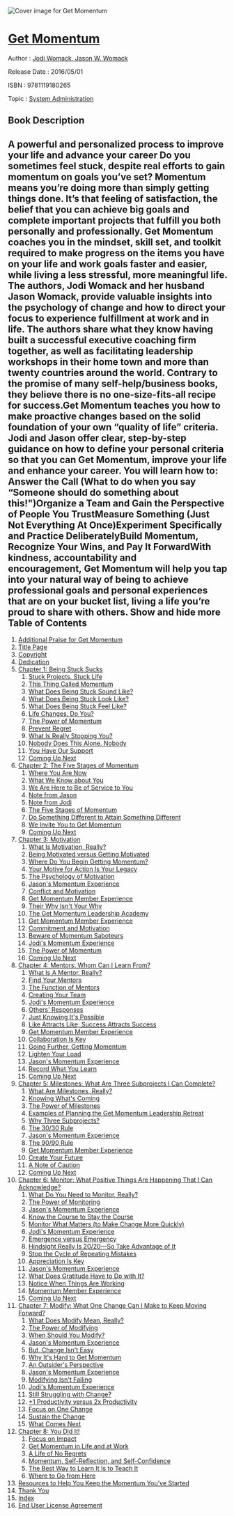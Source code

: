 ![Cover image for Get Momentum](https://imgdetail.ebookreading.net/cover/cover/system_admin/EB9781119180265.jpg)

[Get Momentum](https://ebookreading.net/view/book/Get+Momentum-EB9781119180265_1.html "Get Momentum")
====================================================================================================================

Author : [Jodi Womack](https://ebookreading.net/search/author/Jodi+Womack),[ Jason W. Womack](https://ebookreading.net/search/author/+Jason+W.+Womack)

Release Date : 2016/05/01

ISBN : 9781119180265

Topic : [System Administration](https://ebookreading.net/search/category/system-administration)

Book Description
-----------------

 A powerful and personalized process to improve your life and advance your career
Do you sometimes feel stuck, despite real efforts to gain momentum on goals you’ve set?
Momentum means you’re doing more than simply getting things done. It’s that feeling of satisfaction, the belief that you can achieve big goals and complete important projects that fulfill you both personally and professionally. Get Momentum coaches you in the mindset, skill set, and toolkit required to make progress on the items you have on your life and work goals faster and easier, while living a less stressful, more meaningful life. The authors, Jodi Womack and her husband Jason Womack, provide valuable insights into the psychology of change and how to direct your focus to experience fulfillment at work and in life.
The authors share what they know having built a successful executive coaching firm together, as well as facilitating leadership workshops in their home town and more than twenty countries around the world. Contrary to the promise of many self-help/business books, they believe there is no one-size-fits-all recipe for success.Get Momentum teaches you how to make proactive changes based on the solid foundation of your own “quality of life” criteria. Jodi and Jason offer clear, step-by-step guidance on how to define your personal criteria so that you can Get Momentum, improve your life and enhance your career.
You will learn how to:
Answer the Call (What to do when you say “Someone should do something about this!")Organize a Team and Gain the Perspective of People You TrustMeasure Something (Just Not Everything At Once)Experiment Specifically and Practice DeliberatelyBuild Momentum, Recognize Your Wins, and Pay It ForwardWith kindness, accountability and encouragement, Get Momentum will help you tap into your natural way of being to achieve professional goals and personal experiences that are on your bucket list, living a life you’re proud to share with others.
        Show and hide more                
Table of Contents
-----------------

1. [Additional Praise for Get Momentum](https://ebookreading.net/view/book/Get+Momentum-EB9781119180265_3.html#f0)
1. [Title Page](https://ebookreading.net/view/book/Get+Momentum-EB9781119180265_4.html#titlepage)
1. [Copyright](https://ebookreading.net/view/book/Get+Momentum-EB9781119180265_5.html#f1)
1. [Dedication](https://ebookreading.net/view/book/Get+Momentum-EB9781119180265_6.html#f2)
1. [Chapter 1: Being Stuck Sucks](https://ebookreading.net/view/book/Get+Momentum-EB9781119180265_7.html#c1)
    1. [Stuck Projects, Stuck Life](https://ebookreading.net/view/book/Get+Momentum-EB9781119180265_7.html#c01_level1_1)
    1. [This Thing Called Momentum](https://ebookreading.net/view/book/Get+Momentum-EB9781119180265_7.html#c01_level1_2)
    1. [What Does Being Stuck Sound Like?](https://ebookreading.net/view/book/Get+Momentum-EB9781119180265_7.html#c01_level1_3)
    1. [What Does Being Stuck Look Like?](https://ebookreading.net/view/book/Get+Momentum-EB9781119180265_7.html#c01_level1_4)
    1. [What Does Being Stuck Feel Like?](https://ebookreading.net/view/book/Get+Momentum-EB9781119180265_7.html#c01_level1_5)
    1. [Life Changes. Do You?](https://ebookreading.net/view/book/Get+Momentum-EB9781119180265_7.html#c01_level1_6)
    1. [The Power of Momentum](https://ebookreading.net/view/book/Get+Momentum-EB9781119180265_7.html#c01_level1_7)
    1. [Prevent Regret](https://ebookreading.net/view/book/Get+Momentum-EB9781119180265_7.html#c01_level1_8)
    1. [What Is Really Stopping You?](https://ebookreading.net/view/book/Get+Momentum-EB9781119180265_7.html#c01_level1_9)
    1. [Nobody Does This Alone. Nobody](https://ebookreading.net/view/book/Get+Momentum-EB9781119180265_7.html#c01_level1_10)
    1. [You Have Our Support](https://ebookreading.net/view/book/Get+Momentum-EB9781119180265_7.html#c01_level1_11)
    1. [Coming Up Next](https://ebookreading.net/view/book/Get+Momentum-EB9781119180265_7.html#c01_level1_12)
1. [Chapter 2: The Five Stages of Momentum](https://ebookreading.net/view/book/Get+Momentum-EB9781119180265_8.html#c2)
    1. [Where You Are Now](https://ebookreading.net/view/book/Get+Momentum-EB9781119180265_8.html#c02_level1_1)
    1. [What We Know about You](https://ebookreading.net/view/book/Get+Momentum-EB9781119180265_8.html#c02_level1_2)
    1. [We Are Here to Be of Service to You](https://ebookreading.net/view/book/Get+Momentum-EB9781119180265_8.html#c02_level1_3)
    1. [Note from Jason](https://ebookreading.net/view/book/Get+Momentum-EB9781119180265_8.html#c02_level1_4)
    1. [Note from Jodi](https://ebookreading.net/view/book/Get+Momentum-EB9781119180265_8.html#c02_level1_5)
    1. [The Five Stages of Momentum](https://ebookreading.net/view/book/Get+Momentum-EB9781119180265_8.html#c02_level1_6)
    1. [Do Something Different to Attain Something Different](https://ebookreading.net/view/book/Get+Momentum-EB9781119180265_8.html#c02_level1_7)
    1. [We Invite You to Get Momentum](https://ebookreading.net/view/book/Get+Momentum-EB9781119180265_8.html#c02_level1_8)
    1. [Coming Up Next](https://ebookreading.net/view/book/Get+Momentum-EB9781119180265_8.html#c02_level1_9)
1. [Chapter 3: Motivation](https://ebookreading.net/view/book/Get+Momentum-EB9781119180265_10.html)
    1. [What Is Motivation, Really?](https://ebookreading.net/view/book/Get+Momentum-EB9781119180265_10.html#c03_level1_1)
    1. [Being Motivated versus Getting Motivated](https://ebookreading.net/view/book/Get+Momentum-EB9781119180265_10.html#c03_level1_2)
    1. [Where Do You Begin Getting Momentum?](https://ebookreading.net/view/book/Get+Momentum-EB9781119180265_10.html#c03_level1_3)
    1. [Your Motive for Action Is Your Legacy](https://ebookreading.net/view/book/Get+Momentum-EB9781119180265_10.html#c03_level1_4)
    1. [The Psychology of Motivation](https://ebookreading.net/view/book/Get+Momentum-EB9781119180265_10.html#c03_level1_5)
    1. [Jason&#39;s Momentum Experience](https://ebookreading.net/view/book/Get+Momentum-EB9781119180265_10.html#c03_level1_6)
    1. [Conflict and Motivation](https://ebookreading.net/view/book/Get+Momentum-EB9781119180265_10.html#c03_level1_7)
    1. [Get Momentum Member Experience](https://ebookreading.net/view/book/Get+Momentum-EB9781119180265_10.html#c03_level1_8)
    1. [Their Why Isn&#39;t Your Why](https://ebookreading.net/view/book/Get+Momentum-EB9781119180265_10.html#c03_level1_9)
    1. [The Get Momentum Leadership Academy](https://ebookreading.net/view/book/Get+Momentum-EB9781119180265_10.html#c03_level1_10)
    1. [Get Momentum Member Experience](https://ebookreading.net/view/book/Get+Momentum-EB9781119180265_10.html#c03_level1_11)
    1. [Commitment and Motivation](https://ebookreading.net/view/book/Get+Momentum-EB9781119180265_10.html#c03_level1_12)
    1. [Beware of Momentum Saboteurs](https://ebookreading.net/view/book/Get+Momentum-EB9781119180265_10.html#c03_level1_13)
    1. [Jodi&#39;s Momentum Experience](https://ebookreading.net/view/book/Get+Momentum-EB9781119180265_10.html#c03_level1_14)
    1. [The Power of Momentum](https://ebookreading.net/view/book/Get+Momentum-EB9781119180265_10.html#c03_level1_15)
    1. [Coming Up Next](https://ebookreading.net/view/book/Get+Momentum-EB9781119180265_10.html#c03_level1_16)
1. [Chapter 4: Mentors: Whom Can I Learn From?](https://ebookreading.net/view/book/Get+Momentum-EB9781119180265_12.html)
    1. [What Is A Mentor, Really?](https://ebookreading.net/view/book/Get+Momentum-EB9781119180265_12.html#c04_level1_1)
    1. [Find Your Mentors](https://ebookreading.net/view/book/Get+Momentum-EB9781119180265_12.html#c04_level1_2)
    1. [The Function of Mentors](https://ebookreading.net/view/book/Get+Momentum-EB9781119180265_12.html#c04_level1_3)
    1. [Creating Your Team](https://ebookreading.net/view/book/Get+Momentum-EB9781119180265_12.html#c04_level1_4)
    1. [Jodi&#39;s Momentum Experience](https://ebookreading.net/view/book/Get+Momentum-EB9781119180265_12.html#c04_level1_5)
    1. [Others&#39; Responses](https://ebookreading.net/view/book/Get+Momentum-EB9781119180265_12.html#c04_level1_6)
    1. [Just Knowing It&#39;s Possible](https://ebookreading.net/view/book/Get+Momentum-EB9781119180265_12.html#c04_level1_7)
    1. [Like Attracts Like; Success Attracts Success](https://ebookreading.net/view/book/Get+Momentum-EB9781119180265_12.html#c04_level1_8)
    1. [Get Momentum Member Experience](https://ebookreading.net/view/book/Get+Momentum-EB9781119180265_12.html#c04_level1_9)
    1. [Collaboration Is Key](https://ebookreading.net/view/book/Get+Momentum-EB9781119180265_12.html#c04_level1_10)
    1. [Going Further, Getting Momentum](https://ebookreading.net/view/book/Get+Momentum-EB9781119180265_12.html#c04_level1_11)
    1. [Lighten Your Load](https://ebookreading.net/view/book/Get+Momentum-EB9781119180265_12.html#c04_level1_12)
    1. [Jason&#39;s Momentum Experience](https://ebookreading.net/view/book/Get+Momentum-EB9781119180265_12.html#c04_level1_13)
    1. [Record What You Learn](https://ebookreading.net/view/book/Get+Momentum-EB9781119180265_12.html#c04_level1_14)
    1. [Coming Up Next](https://ebookreading.net/view/book/Get+Momentum-EB9781119180265_12.html#c04_level1_15)
1. [Chapter 5: Milestones: What Are Three Subprojects I Can Complete?](https://ebookreading.net/view/book/Get+Momentum-EB9781119180265_14.html)
    1. [What Are Milestones, Really?](https://ebookreading.net/view/book/Get+Momentum-EB9781119180265_14.html#c05_level1_1)
    1. [Knowing What&#39;s Coming](https://ebookreading.net/view/book/Get+Momentum-EB9781119180265_14.html#c05_level1_2)
    1. [The Power of Milestones](https://ebookreading.net/view/book/Get+Momentum-EB9781119180265_14.html#c05_level1_3)
    1. [Examples of Planning the Get Momentum Leadership Retreat](https://ebookreading.net/view/book/Get+Momentum-EB9781119180265_14.html#c05_level1_4)
    1. [Why Three Subprojects?](https://ebookreading.net/view/book/Get+Momentum-EB9781119180265_14.html#c05_level1_5)
    1. [The 30/30 Rule](https://ebookreading.net/view/book/Get+Momentum-EB9781119180265_14.html#c05_level1_6)
    1. [Jason&#39;s Momentum Experience](https://ebookreading.net/view/book/Get+Momentum-EB9781119180265_14.html#c05_level1_7)
    1. [The 90/90 Rule](https://ebookreading.net/view/book/Get+Momentum-EB9781119180265_14.html#c05_level1_8)
    1. [Get Momentum Member Experience](https://ebookreading.net/view/book/Get+Momentum-EB9781119180265_14.html#c05_level1_9)
    1. [Create Your Future](https://ebookreading.net/view/book/Get+Momentum-EB9781119180265_14.html#c05_level1_10)
    1. [A Note of Caution](https://ebookreading.net/view/book/Get+Momentum-EB9781119180265_14.html#c05_level1_11)
    1. [Coming Up Next](https://ebookreading.net/view/book/Get+Momentum-EB9781119180265_14.html#c05_level1_12)
1. [Chapter 6: Monitor: What Positive Things Are Happening That I Can Acknowledge?](https://ebookreading.net/view/book/Get+Momentum-EB9781119180265_16.html)
    1. [What Do You Need to Monitor, Really?](https://ebookreading.net/view/book/Get+Momentum-EB9781119180265_16.html#c06_level1_1)
    1. [The Power of Monitoring](https://ebookreading.net/view/book/Get+Momentum-EB9781119180265_16.html#c06_level1_2)
    1. [Jason&#39;s Momentum Experience](https://ebookreading.net/view/book/Get+Momentum-EB9781119180265_16.html#c06_level1_3)
    1. [Know the Course to Stay the Course](https://ebookreading.net/view/book/Get+Momentum-EB9781119180265_16.html#c06_level1_4)
    1. [Monitor What Matters (to Make Change More Quickly)](https://ebookreading.net/view/book/Get+Momentum-EB9781119180265_16.html#c06_level1_5)
    1. [Jodi&#39;s Momentum Experience](https://ebookreading.net/view/book/Get+Momentum-EB9781119180265_16.html#c06_level1_6)
    1. [Emergence versus Emergency](https://ebookreading.net/view/book/Get+Momentum-EB9781119180265_16.html#c06_level1_7)
    1. [Hindsight Really Is 20/20—So Take Advantage of It](https://ebookreading.net/view/book/Get+Momentum-EB9781119180265_16.html#c06_level1_8)
    1. [Stop the Cycle of Repeating Mistakes](https://ebookreading.net/view/book/Get+Momentum-EB9781119180265_16.html#c06_level1_9)
    1. [Appreciation Is Key](https://ebookreading.net/view/book/Get+Momentum-EB9781119180265_16.html#c06_level1_10)
    1. [Jason&#39;s Momentum Experience](https://ebookreading.net/view/book/Get+Momentum-EB9781119180265_16.html#c06_level1_11)
    1. [What Does Gratitude Have to Do with It?](https://ebookreading.net/view/book/Get+Momentum-EB9781119180265_16.html#c06_level1_12)
    1. [Notice When Things Are Working](https://ebookreading.net/view/book/Get+Momentum-EB9781119180265_16.html#c06_level1_13)
    1. [Momentum Member Experience](https://ebookreading.net/view/book/Get+Momentum-EB9781119180265_16.html#c06_level1_14)
    1. [Coming Up Next](https://ebookreading.net/view/book/Get+Momentum-EB9781119180265_16.html#c06_level1_15)
1. [Chapter 7: Modify: What One Change Can I Make to Keep Moving Forward?](https://ebookreading.net/view/book/Get+Momentum-EB9781119180265_18.html)
    1. [What Does Modify Mean, Really?](https://ebookreading.net/view/book/Get+Momentum-EB9781119180265_18.html#c07_level1_1)
    1. [The Power of Modifying](https://ebookreading.net/view/book/Get+Momentum-EB9781119180265_18.html#c07_level1_2)
    1. [When Should You Modify?](https://ebookreading.net/view/book/Get+Momentum-EB9781119180265_18.html#c07_level1_3)
    1. [Jason&#39;s Momentum Experience](https://ebookreading.net/view/book/Get+Momentum-EB9781119180265_18.html#c07_level1_4)
    1. [But, Change Isn&#39;t Easy](https://ebookreading.net/view/book/Get+Momentum-EB9781119180265_18.html#c07_level1_5)
    1. [Why It&#39;s Hard to Get Momentum](https://ebookreading.net/view/book/Get+Momentum-EB9781119180265_18.html#c07_level1_6)
    1. [An Outsider&#39;s Perspective](https://ebookreading.net/view/book/Get+Momentum-EB9781119180265_18.html#c07_level1_7)
    1. [Jason&#39;s Momentum Experience](https://ebookreading.net/view/book/Get+Momentum-EB9781119180265_18.html#c07_level1_8)
    1. [Modifying Isn&#39;t Failing](https://ebookreading.net/view/book/Get+Momentum-EB9781119180265_18.html#c07_level1_9)
    1. [Jodi&#39;s Momentum Experience](https://ebookreading.net/view/book/Get+Momentum-EB9781119180265_18.html#c07_level1_10)
    1. [Still Struggling with Change?](https://ebookreading.net/view/book/Get+Momentum-EB9781119180265_18.html#c07_level1_11)
    1. [+1 Productivity versus 2x Productivity](https://ebookreading.net/view/book/Get+Momentum-EB9781119180265_18.html#c07_level1_12)
    1. [Focus on One Change](https://ebookreading.net/view/book/Get+Momentum-EB9781119180265_18.html#c07_level1_13)
    1. [Sustain the Change](https://ebookreading.net/view/book/Get+Momentum-EB9781119180265_18.html#c07_level1_14)
    1. [What Comes Next](https://ebookreading.net/view/book/Get+Momentum-EB9781119180265_18.html#c07_level1_15)
1. [Chapter 8: You Did It!](https://ebookreading.net/view/book/Get+Momentum-EB9781119180265_19.html#c8)
    1. [Focus on Impact](https://ebookreading.net/view/book/Get+Momentum-EB9781119180265_19.html#c08_level1_1)
    1. [Get Momentum in Life and at Work](https://ebookreading.net/view/book/Get+Momentum-EB9781119180265_19.html#c08_level1_2)
    1. [A Life of No Regrets](https://ebookreading.net/view/book/Get+Momentum-EB9781119180265_19.html#c08_level1_3)
    1. [Momentum, Self-Reflection, and Self-Confidence](https://ebookreading.net/view/book/Get+Momentum-EB9781119180265_19.html#c08_level1_4)
    1. [The Best Way to Learn It Is to Teach It](https://ebookreading.net/view/book/Get+Momentum-EB9781119180265_19.html#c08_level1_5)
    1. [Where to Go from Here](https://ebookreading.net/view/book/Get+Momentum-EB9781119180265_19.html#c08_level1_6)
1. [Resources to Help You Keep the Momentum You&#39;ve Started](https://ebookreading.net/view/book/Get+Momentum-EB9781119180265_20.html#b1)
1. [Thank You](https://ebookreading.net/view/book/Get+Momentum-EB9781119180265_21.html#b2)
1. [Index](https://ebookreading.net/view/book/Get+Momentum-EB9781119180265_22.html)
1. [End User License Agreement](https://ebookreading.net/view/book/Get+Momentum-EB9781119180265_23.html)
